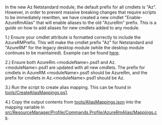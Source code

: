 In the new Az Netstandard module, the default prefix for all cmdlets is "Az".  However, in order to prevent massive breaking changes that require scripts to be immediately rewritten, we have created a new cmdlet "Enable-AzureRmAlias" that will enable aliases to the old "AzureRm" prefix.  This is a guide on how to add aliases for new cmdlets added to any module.

1.) Ensure your cmdlet attribute is formatted correctly to include the AzureRMPrefix.  This will make the cmdlet prefix "Az" for Netstandard and "AzureRM" for the legacy desktop module (while the desktop module continues to be maintained). Example can be found [here](https://github.com/Azure/azure-powershell/blob/preview/src/ResourceManager/Profile/Commands.Profile/Default/GetAzureRmDefault.cs#L29).

2.) Ensure both AzureRm.\<moduleName>.psd1 and Az.\<moduleName>.psd1 are updated with all new cmdlets.  The prefix for cmdlets in AzureRM.\<moduleName>.psd1 should be AzureRm, and the prefix for cmdlets in Az.\<moduleName>.psd1 should be Az.

3.) Run the script to create alias mapping.  This can be found in [tools/CreateAliasMappings.ps1](https://github.com/Azure/azure-powershell/blob/preview/tools/CreateAliasMapping.ps1).

4.) Copy the output contents from [tools/AliasMappings.json](https://github.com/Azure/azure-powershell/blob/preview/tools/AliasMapping.json) into the mapping variable in [src/ResourceManager/Profile/Commands.Profile/AzureRmAlias/Mappings.cs](https://github.com/Azure/azure-powershell/blob/preview/src/ResourceManager/Profile/Commands.Profile/AzureRmAlias/Mappings.cs#L36).
